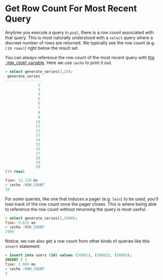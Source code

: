 # Get Row Count For Most Recent Query

Anytime you execute a query in `psql`, there is a _row count_ associated with
that query. This is most naturally understood with a `select` query where a
discreet number of rows are returned. We typically see the row count (e.g. `(19
rows)`) right below the result set.

You can always reference the row count of the most recent query with [the
`:ROW_COUNT`
variable](https://www.postgresql.org/docs/current/app-psql.html#APP-PSQL-VARIABLES-ROW-COUNT).
Here we use `\echo` to print it out.

```sql
> select generate_series(2,20);
 generate_series
-----------------
               2
               3
               4
               5
               6
               7
               8
               9
              10
              11
              12
              13
              14
              15
              16
              17
              18
              19
              20
(19 rows)

Time: 12.338 ms
> \echo :ROW_COUNT
19
```

For some queries, like one that induces a pager (e.g. `less`) to be used,
you'll lose track of the row count once the pager closes. This is where being
able to reference the row count without rerunning the query is most useful.

```sql
> select generate_series(2,2000);
Time: 9.815 ms
> \echo :ROW_COUNT
1999
```

Notice, we can also get a row count from other kinds of queries like this
`insert` statement.

```sql
> insert into users (id) values (50001), (50002), (50003);
INSERT 0 3
Time: 2.804 ms
> \echo :ROW_COUNT
3
```
